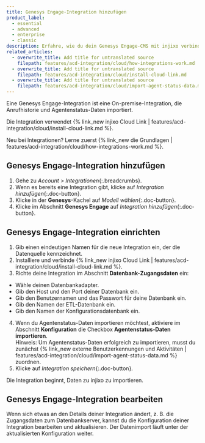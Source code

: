 ```yaml
---
title: Genesys Engage-Integration hinzufügen
product_label:
  - essential
  - advanced
  - enterprise
  - classic
description: Erfahre, wie du dein Genesys Engage-CMS mit injixo verbinden kannst, um Daten zu importieren.
related_articles:
  - overwrite_title: Add title for untranslated source
    filepath: features/acd-integration/cloud/how-integrations-work.md
  - overwrite_title: Add title for untranslated source
    filepath: features/acd-integration/cloud/install-cloud-link.md
  - overwrite_title: Add title for untranslated source
    filepath: features/acd-integration/cloud/import-agent-status-data.md
---
```


Eine Genesys Engage-Integration ist eine On-premise-Integration, die Anrufhistorie und Agentenstatus-Daten importiert.

Die Integration verwendet {% link_new injixo Cloud Link | features/acd-integration/cloud/install-cloud-link.md %}.

Neu bei Integrationen? Lerne zuerst {% link_new die Grundlagen | features/acd-integration/cloud/how-integrations-work.md %}.

## Genesys Engage-Integration hinzufügen

1. Gehe zu _Account > Integrationen_{:.breadcrumbs}.
2. Wenn es bereits eine Integration gibt, klicke auf _Integration hinzufügen_{:.doc-button}.
3. Klicke in der **Genesys**-Kachel auf _Modell wählen_{:.doc-button}.
4. Klicke im Abschnitt **Genesys Engage** auf _Integration hinzufügen_{:.doc-button}.

## Genesys Engage-Integration einrichten

1. Gib einen eindeutigen Namen für die neue Integration ein, der die Datenquelle kennzeichnet.
2. Installiere und verbinde {% link_new injixo Cloud Link | features/acd-integration/cloud/install-cloud-link.md %}.
3. Richte deine Integration im Abschnitt **Datenbank-Zugangsdaten** ein:
 - Wähle deinen Datenbankadapter.
 - Gib den Host und den Port deiner Datenbank ein.
 - Gib den Benutzernamen und das Passwort für deine Datenbank ein.
 - Gib den Namen der ETL-Datenbank ein.
 - Gib den Namen der Konfigurationsdatenbank ein.
4. Wenn du Agentenstatus-Daten importieren möchtest, aktiviere im Abschnitt **Konfiguration** die Checkbox **Agentenstatus-Daten importieren**.<br>
Hinweis: Um Agentenstatus-Daten erfolgreich zu importieren, musst du zunächst {% link_new externe Benutzerkennungen und Aktivitäten | features/acd-integration/cloud/import-agent-status-data.md %} zuordnen.
5. Klicke auf _Integration speichern_{:.doc-button}.

Die Integration beginnt, Daten zu injixo zu importieren. 

## Genesys Engage-Integration bearbeiten

Wenn sich etwas an den Details deiner Integration ändert, z.&nbsp;B. die Zugangsdaten zum Datenbankserver, kannst du die Konfiguration deiner Integration bearbeiten und aktualisieren. Der Datenimport läuft unter der aktualisierten Konfiguration weiter.
